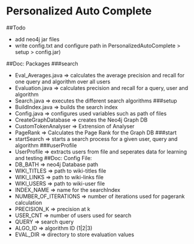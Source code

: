 # Personalized Auto Complete

##Todo
+ add neo4j jar files
+ write config.txt and configure path in PersonalizedAutoComplete > setup > config.jar)

##Doc: Packages
###search
+ Eval_Averages.java => calculates the average precision and recall for one query and algorithm over all users
+ Evaluation.java => calculates precision and recall for a query, user and algorithm
+ Search.java => executes the different search algorithms
###setup
+ BuildIndex.java => builds the search index
+ Config.java => configures used variables such as path of files
+ CreateGraphDatabase => creates the Neo4j Graph DB
+ CustomTokenAnalyser => Extrension of Analyser
+ PageRank => Calculates the Page Rank for the Graph DB
###start
+ startSearch => starts a search process for a given user, query and algorithm
###userProfile
+ UserProfile => extracts users from file and seperates data for learning and testing
##Doc: Config File:
+ DB_BATH => neo4j Database path
+ WIKI_TITLES => path to wiki-titles file
+ WIKI_LINKS => path to wiki-links file
+ WIKI_USERS => path to wiki-user file
+ INDEX_NAME => name for the searchIndex
+ NUMBER_OF_ITERATIONS => number of iterations used for pagerank calculation
+ PRECISION_K => precision at k
+ USER_CNT => number of users used for search
+ QUERY => search query
+ ALGO_ID => algorithm ID (1|2|3)
+ EVAL_DIR => directory to store evaluation values

